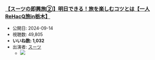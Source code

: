 ### [【スーツの即興旅②】明日できる！旅を楽しむコツとは【一人ReHacQ旅in栃木】](https://www.youtube.com/watch?v=YkKTo8-6A1E)
-   公開日: 2024-09-14
-   視聴数: 49,805
-   **いいね数: 1,032**
-   出演者: [スーツ](/rehacq_fan/people/スーツ "wikilink")
    - [![](https://img.youtube.com/vi/YkKTo8-6A1E/hqdefault.jpg)](https://www.youtube.com/watch?v=YkKTo8-6A1E)
